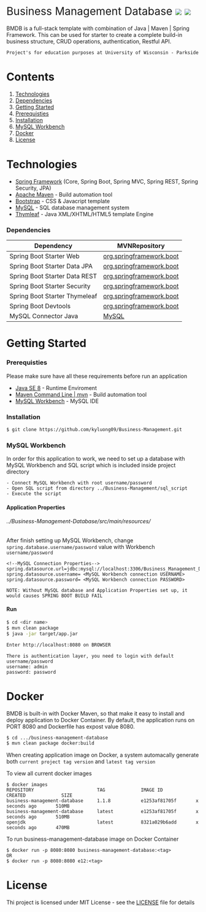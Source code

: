 <h1 style="font-weight:normal">
  Business Management Database
  <a href="#"><img src=https://img.shields.io/badge/Version-1.1.8-brightgreen.svg></a>
  <a href="https://github.com/kyluong09/Business-Management-Database/blob/master/LICENSE"><img src=https://img.shields.io/github/license/sourcerer-io/sourcerer-app.svg?colorB=ff0000></a>
</h1>

BMDB is a full-stack template with combination of Java | Maven | Spring Framework. This can be used for starter to create a complete build-in business structure, CRUD operations, authentication, Restful API.

``Project's for education purposes at University of Wisconsin - Parkside``

# Contents
1. [Technologies](#technologies)
1. [Dependencies](#dependencies)
2. [Getting Started](#getting-started)
3. [Prerequisties](#prerequisties)
4. [Installation](#installation)
5. [MySQL Workbench](#mysql-workbench)
6. [Docker](#docker)
7. [License](#license)


# Technologies
  - [Spring Framework](https://spring.io/) (Core, Spring Boot, Spring MVC, Spring REST, Spring Security, JPA)
  - [Apache Maven](https://maven.apache.org/) - Build automation tool
  - [Bootstrap](https://getbootstrap.com/) - CSS & Javacript template
  - [MySQL](https://www.mysql.com/) - SQL database management system
  - [Thymleaf](https://www.thymeleaf.org/) - Java XML/XHTML/HTML5 template Engine
### Dependencies

| Dependency | MVNRepository |
| ------ | ------ |
| Spring Boot Starter Web | [org.springframework.boot](https://mvnrepository.com/artifact/org.springframework.boot/spring-boot-starter-web) |
| Spring Boot Starter Data JPA | [org.springframework.boot](https://mvnrepository.com/artifact/org.springframework.boot/spring-boot-starter-data-jpa) |
| Spring Boot Starter Data REST | [org.springframework.boot](https://mvnrepository.com/artifact/org.springframework.boot/spring-boot-starter-data-rest) |
| Spring Boot Starter Security | [org.springframework.boot](https://mvnrepository.com/artifact/org.springframework.boot/spring-boot-starter-security) |
| Spring Boot Starter Thymeleaf | [org.springframework.boot](https://mvnrepository.com/artifact/org.springframework.boot/spring-boot-starter-thymeleaf) |
| Spring Boot Devtools | [org.springframework.boot](https://mvnrepository.com/artifact/org.springframework.boot/spring-boot-devtools) |
| MySQL Connector Java | [MySQL](https://mvnrepository.com/artifact/mysql/mysql-connector-java) |




# Getting Started
### Prerequisties
Please make sure have all these requirements before run an application
- [Java SE 8](https://www.oracle.com/technetwork/java/javase/downloads/jre8-downloads-2133155.html) - Runtime Enviroment
- [ Maven Command Line | mvn](https://maven.apache.org/download.cgi) - Build automation tool
- [ MySQL Workbench](https://dev.mysql.com/downloads/workbench/) - MySQL IDE
### Installation

```sh
$ git clone https://github.com/kyluong09/Business-Management.git
```

### MySQL Workbench
In order for this application to work, we need to set up a database with MySQL Workbench and SQL script which is included inside project directory
```
- Connect MySQL Workbench with root username/password
- Open SQL script from directory ../Business-Management/sql_script
- Execute the script
```


#### Application Properties
###### ../Business-Management-Database/src/main/resources/
After finish setting up MySQL Workbench, change ``spring.database.username/password`` value with Workbench ``username/password``

```
<!--MySQL Connection Properties-->
spring.datasource.url=jdbc:mysql://localhost:3306/Business_Management_Database
spring.datasource.username= <MySQL Workbench connection USERNAME>
spring.datasource.password= <MySQL Workbench connection PASSWORD>
```
``
NOTE: Without MySQL database and Application Properties set up, it would causes SPRING BOOT BUILD FAIL
``
#### Run
```sh
$ cd <dir name>
$ mvn clean package 
$ java -jar target/app.jar

Enter http://localhost:8080 on BROWSER
```

```
There is authentication layer, you need to login with default username/password
username: admin
password: password
```



# Docker
BMDB is built-in with Docker Maven, so that make it easy to install and deploy application to Docker Container.
By default, the application runs on PORT 8080 and Dockerfile has expost value 8080.
```sh
$ cd .../business-management-database
$ mvn clean package docker:build
```
When creating application image on Docker, a system automacally generate  both ``current project tag version`` and  ``latest tag version``

To view all current docker images
```
$ docker images
REPOSITORY                       TAG             IMAGE ID            CREATED             SIZE
business-management-database     1.1.8           e1253af81705f       x seconds ago       510MB
business-management-database     latest          e1253af81705f       x seconds ago       510MB
openjdk                          latest          8321a029b6add       x seconds ago       470MB
```

To run business-management-database image on Docker Container
```
$ docker run -p 8080:8080 business-management-database:<tag>
OR 
$ docker run -p 8080:8080 e12:<tag>
```



# License
Thi project is licensed under MIT License - see the [LICENSE](https://github.com/kyluong09/Business-Management-Database/blob/master/LICENSE) file for details


